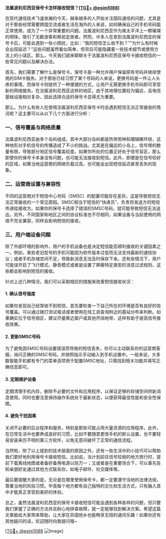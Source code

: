 **法属波利尼西亚保号卡怎样接收短信？[[TG💪+ @esim1088](https://t.me/s/esim1088)]**

在现代通信技术飞速发展的今天，越来越多的人开始关注国际通信的问题，尤其是对于那些经常需要跨国交流或者生活在海外的人来说，如何确保自己的手机号码能正常使用，成为了一个非常重要的问题。法属波利尼西亚作为南太平洋上一颗璀璨的明珠，吸引了无数游客和移民定居者。然而，许多人在拿到法属波利尼西亚的保号卡后，可能会遇到一些小困扰，比如：“我的短信怎么收不到？”“为什么有时候会出现延迟？”这些问题虽然看似简单，但背后可能隐藏着一些技术细节或使用方法上的小误区。那么，今天我们就来聊聊关于法属波利尼西亚保号卡接收短信的一些常见问题以及解决办法。

首先，我们需要了解什么是保号卡。保号卡是一种允许用户保留原有号码并继续使用的SIM卡服务。对于那些已经习惯了某个号码的人来说，更换号码是一件让人头疼的事情，而保号卡则提供了一种便捷的方式，让用户无需更换手机号码即可享受新的网络服务。在法属波利尼西亚这样的地区，由于其地理位置较为偏远，且电信基础设施相对复杂，因此选择合适的保号卡显得尤为重要。

那么，为什么有些人在使用法属波利尼西亚保号卡时会遇到短信无法正常接收的情况呢？这主要可以从以下几个方面进行分析：

### **一、信号覆盖与网络质量**
法属波利尼西亚由多个岛屿组成，其中大部分岛屿都是热带雨林和珊瑚礁环绕，这种地形对手机信号的传播造成了不小的挑战。尤其是在偏远的小岛上，信号塔的数量有限，导致部分地区信号覆盖较差。如果你所处的位置正好处于信号盲区，那么即使你的保号卡本身没有问题，也可能无法接收到短信。此外，即便是在信号较好的区域，如果当地运营商的网络负载过高，也可能会出现短信延迟甚至丢失的现象。

### **二、运营商设置与兼容性**
不同的运营商对于短信中心号码（SMSC）的配置可能存在差异，这是导致短信无法正常接收的一个常见原因。SMSC相当于短信的“快递员”，负责将发送方的短信传递给接收方。如果你的保号卡选择了错误的SMSC号码，就可能导致短信无法送达。另外，不同国家和地区之间的协议标准也不尽相同，如果设备与当前使用的网络不完全兼容，同样会影响短信的接收。

### **三、用户端设备问题**
除了外部环境的影响外，用户的手机设备也是决定短信能否顺利接收的关键因素之一。例如，某些老旧型号的手机可能因为软件版本过低而无法支持最新的通信协议；或者手机存储空间不足，导致新消息无法及时保存下来。还有些情况下，用户可能误开启了飞行模式、静音模式或者是设置了屏蔽特定类型的消息过滤规则，这些都会影响到短信的接收。

针对上述几种情况，我们可以采取相应的措施来改善短信接收状况：

#### **1. 确认信号强度**
如果你发现自己经常收不到短信，首先要检查一下自己所在的环境是否有良好的信号覆盖。可以通过拨打测试电话或者使用在线工具查询附近的基站分布来判断。如果确实位于信号弱区，建议尽量靠近窗户或其他开阔地带，这样有助于提高信号接收效果。

#### **2. 更新SMSC号码**
为了避免因SMSC号码设置错误而导致的短信丢失，你可以主动联系你的运营商客服，询问正确的SMSC号码，并按照指示手动输入到手机设置中。一般来说，大多数智能手机都有专门的菜单选项用于配置SMSC地址，只需找到相关功能并填写正确信息即可。

#### **3. 定期维护设备**
定期清理手机内存，删除不必要的文件和应用程序，以保证足够的存储空间供新消息使用。同时也要注意保持操作系统处于最新状态，以便获得最佳性能和安全性保障。

#### **4. 避免干扰因素**
关闭不必要的后台程序和服务，特别是那些可能占用大量资源的应用程序。此外，在日常生活中也要养成良好的习惯，比如不要随意更改手机的默认设置，也不要轻易安装来历不明的第三方软件，以免无意间破坏了正常的通信流程。

当然啦，除了以上提到的技术层面的原因之外，还有一些生活中的小技巧可以帮助我们更好地利用保号卡接收短信。比如说，当计划前往信号较弱的地方旅行时，提前下载离线地图或者备好备用电源以防万一；又或者是在重要场合下，可以事先告知亲朋好友通过其他方式联系你，如电子邮件、社交媒体等。

最后要提醒大家的是，无论是在哪里使用保号卡，都一定要遵守当地的法律法规，尊重当地的风俗习惯。毕竟每个地方都有自己独特的文化和生活方式，只有融入其中才能真正享受到美好的体验。

总之，虽然法属波利尼西亚的保号卡接收短信可能会遇到各种各样的问题，但只要我们掌握了正确的方法并且耐心地排查故障，就一定能够找到解决方案。希望这篇文章能给大家带来帮助，让大家在异国他乡也能畅享无阻的通讯乐趣！如果你还有其他疑问的话，欢迎随时向我提问哦~

[[TG💪+ @esim1088](https://t.me/s/esim1088) ![Image](https://i.postimg.cc/4NQfJmqS/Snipaste-2025-05-13-00-14-12.png)]